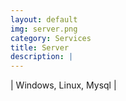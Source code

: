 ```yaml
---
layout: default
img: server.png
category: Services
title: Server
description: |
---
```

| Windows, Linux, Mysql |

